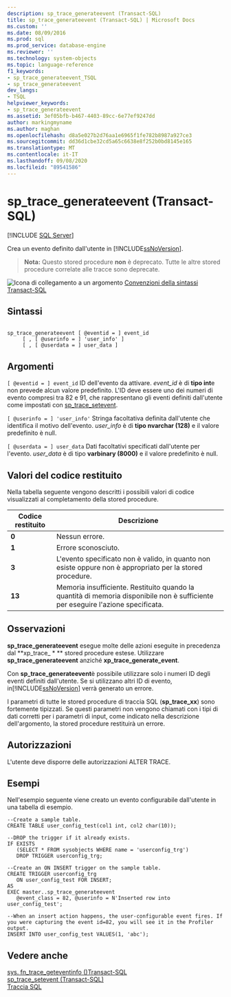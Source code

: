 ```yaml
---
description: sp_trace_generateevent (Transact-SQL)
title: sp_trace_generateevent (Transact-SQL) | Microsoft Docs
ms.custom: ''
ms.date: 08/09/2016
ms.prod: sql
ms.prod_service: database-engine
ms.reviewer: ''
ms.technology: system-objects
ms.topic: language-reference
f1_keywords:
- sp_trace_generateevent_TSQL
- sp_trace_generateevent
dev_langs:
- TSQL
helpviewer_keywords:
- sp_trace_generateevent
ms.assetid: 3ef05bfb-b467-4403-89cc-6e77ef9247dd
author: markingmyname
ms.author: maghan
ms.openlocfilehash: d8a5e027b2d76aa1e6965f1fe782b8987a927ce3
ms.sourcegitcommit: dd36d1cbe32cd5a65c6638e8f252b0bd8145e165
ms.translationtype: MT
ms.contentlocale: it-IT
ms.lasthandoff: 09/08/2020
ms.locfileid: "89541586"
---
```

# <a name="sp_trace_generateevent-transact-sql"></a>sp_trace_generateevent (Transact-SQL)
[!INCLUDE [SQL Server](../../includes/applies-to-version/sqlserver.md)]

  Crea un evento definito dall'utente in [!INCLUDE[ssNoVersion](../../includes/ssnoversion-md.md)].  
  
>**Nota:**  Questo stored procedure **non** è deprecato. Tutte le altre stored procedure correlate alle tracce sono deprecate.  
  
  
 ![Icona di collegamento a un argomento](../../database-engine/configure-windows/media/topic-link.gif "Icona di collegamento a un argomento") [Convenzioni della sintassi Transact-SQL](../../t-sql/language-elements/transact-sql-syntax-conventions-transact-sql.md)  
  
## <a name="syntax"></a>Sintassi  
  
```  
  
sp_trace_generateevent [ @eventid = ] event_id   
     [ , [ @userinfo = ] 'user_info' ]  
     [ , [ @userdata = ] user_data ]  
```  
  
## <a name="arguments"></a>Argomenti  
`[ @eventid = ] event_id` ID dell'evento da attivare. *event_id* è di **tipo int**e non prevede alcun valore predefinito. L'ID deve essere uno dei numeri di evento compresi tra 82 e 91, che rappresentano gli eventi definiti dall'utente come impostati con [sp_trace_setevent](../../relational-databases/system-stored-procedures/sp-trace-setevent-transact-sql.md).  
  
`[ @userinfo = ] 'user_info'` Stringa facoltativa definita dall'utente che identifica il motivo dell'evento. *user_info* è di **tipo nvarchar (128)** e il valore predefinito è null.  
  
`[ @userdata = ] user_data` Dati facoltativi specificati dall'utente per l'evento. *user_data* è di tipo **varbinary (8000)** e il valore predefinito è null.  
  
## <a name="return-code-values"></a>Valori del codice restituito  
 Nella tabella seguente vengono descritti i possibili valori di codice visualizzati al completamento della stored procedure.  
  
|Codice restituito|Descrizione|  
|-----------------|-----------------|  
|**0**|Nessun errore.|  
|**1**|Errore sconosciuto.|  
|**3**|L'evento specificato non è valido, in quanto non esiste oppure non è appropriato per la stored procedure.|  
|**13**|Memoria insufficiente. Restituito quando la quantità di memoria disponibile non è sufficiente per eseguire l'azione specificata.|  
  
## <a name="remarks"></a>Osservazioni  
 **sp_trace_generateevent** esegue molte delle azioni eseguite in precedenza dal **xp_trace_ \* ** stored procedure estese. Utilizzare **sp_trace_generateevent** anziché **xp_trace_generate_event**.  
  
 Con **sp_trace_generateevent**è possibile utilizzare solo i numeri ID degli eventi definiti dall'utente. Se si utilizzano altri ID di evento, in[!INCLUDE[ssNoVersion](../../includes/ssnoversion-md.md)] verrà generato un errore.  
  
 I parametri di tutte le stored procedure di traccia SQL (**sp_trace_xx**) sono fortemente tipizzati. Se questi parametri non vengono chiamati con i tipi di dati corretti per i parametri di input, come indicato nella descrizione dell'argomento, la stored procedure restituirà un errore.  
  
## <a name="permissions"></a>Autorizzazioni  
 L'utente deve disporre delle autorizzazioni ALTER TRACE.  
  
## <a name="examples"></a>Esempi  
 Nell'esempio seguente viene creato un evento configurabile dall'utente in una tabella di esempio.  
  
```  
--Create a sample table.  
CREATE TABLE user_config_test(col1 int, col2 char(10));  
  
--DROP the trigger if it already exists.  
IF EXISTS  
   (SELECT * FROM sysobjects WHERE name = 'userconfig_trg')  
   DROP TRIGGER userconfig_trg;  
  
--Create an ON INSERT trigger on the sample table.  
CREATE TRIGGER userconfig_trg  
   ON user_config_test FOR INSERT;  
AS  
EXEC master..sp_trace_generateevent  
   @event_class = 82, @userinfo = N'Inserted row into user_config_test';  
  
--When an insert action happens, the user-configurable event fires. If   
you were capturing the event id=82, you will see it in the Profiler output.  
INSERT INTO user_config_test VALUES(1, 'abc');  
```  
  
## <a name="see-also"></a>Vedere anche  
 [sys. fn_trace_geteventinfo &#40;&#41;Transact-SQL ](../../relational-databases/system-functions/sys-fn-trace-geteventinfo-transact-sql.md)   
 [sp_trace_setevent &#40;Transact-SQL&#41;](../../relational-databases/system-stored-procedures/sp-trace-setevent-transact-sql.md)   
 [Traccia SQL](../../relational-databases/sql-trace/sql-trace.md)  
  
  
